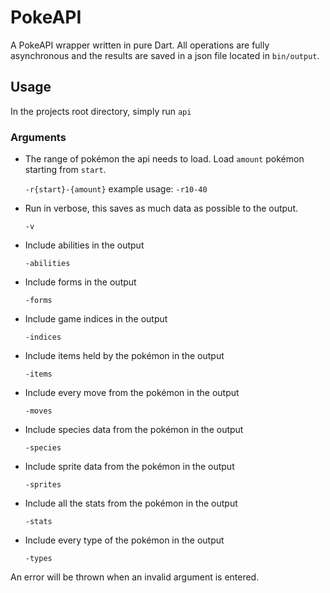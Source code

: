 # PokeAPI

A PokeAPI wrapper written in pure Dart. All operations are fully asynchronous and the results are saved in a json file located in `bin/output`.

## Usage

In the projects root directory, simply run `api`


### Arguments

* The range of pokémon the api needs to load. Load `amount` pokémon starting from `start`.

    `-r{start}-{amount}`
    example usage: `-r10-40`
* Run in verbose, this saves as much data as possible to the output.

    `-v`
* Include abilities in the output

    `-abilities`
* Include forms in the output

    `-forms`
* Include game indices in the output

    `-indices`
* Include items held by the pokémon in the output

    `-items`
* Include every move from the pokémon in the output

    `-moves`
* Include species data from the pokémon in the output

    `-species`
* Include sprite data from the pokémon in the output

    `-sprites`
* Include all the stats from the pokémon in the output

    `-stats`
  
* Include every type of the pokémon in the output

    `-types`
  
An error will be thrown when an invalid argument is entered.